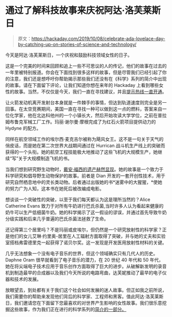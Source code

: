 # 通过了解科技故事来庆祝阿达·洛芙莱斯日

> 原文：<https://hackaday.com/2019/10/08/celebrate-ada-lovelace-day-by-catching-up-on-stories-of-science-and-technology/>

今天是阿达·洛芙莱斯日，一个庆祝和鼓励科技领域女性的日子。

这是一个完美的时间来回顾和追上一些不可思议的人的传记，他们的故事在过去的一年里被特别报道。你会在下面找到很多这样的故事，但是尽管我们已经引起了你的注意，我们还是想呼吁你帮助揭示那些我们还没有在《科学》系列的简介中出现的故事。请在下面留下评论，让我们知道你想在来年的 Hackaday 上看到哪些女性的故事。当然，不仅仅是今天，我们一直在寻找建议，并且[提示热线一直开通](https://hackaday.com/submit-a-tip/)。

让火箭发动机离开发射台本身就是一件棘手的事情，但达到轨道速度则完全是另一回事。在太空竞赛期间，美国一直在寻找一种可以做到这一点的燃料，答案来自一位化学家，他在北达科他州的一个小镇长大，然后开始攻读大学学位，之前在普拉姆布鲁克军械工厂工作。玛丽·谢尔曼·摩根完成了为红石火箭项目提供动力的 Hydyne 的配方。

同样在航空领域工作的埃尔西·麦克吉尔被称为飓风女王。这不是一句关于天气的俏皮话，而是她在第二次世界大战期间通过在 Hurrican 战斗机生产线上的突破而获得的一个头衔。她的航空工程技能极大地推动了这些飞机的大规模生产，她继续“写”关于大规模制造飞机的书。

当我们想到研究野生动物时，[戴安·福西的遗产赫然显现](https://hackaday.com/2019/09/03/dian-fossey-gorilla-girl/)。她的故事是一个致力于科学研究和倡导野生动物保护的故事。前者是 Dian 开发的一套开创性技术，用于研究自然栖息地中的灵长类动物。后者通过出版她的书*迷雾中的大猩猩，*使她的努力广为人知，这本书在她死后被改编成电影。

想谈谈一个突破性的突破，以至于我们每天都认为这是理所当然的？Alice Catherine Evans 致力于对所有牛奶进行巴氏杀菌,当时许多人认为看起来健康的奶牛可以生产低细菌牛奶。她的科学揭示了这一假设的谬误，并通过首先导致牛奶分级实践和后来几乎普遍的巴氏杀菌法拯救了生命。

还记得第三个居里吗？不是玛丽或皮埃尔，但仍然是一个研究放射性的科学家？正是他们的女儿艾琳·约里奥-居里在人工辐射方面取得了突破，并与她的丈夫和实验室搭档弗雷德里克一起获得了诺贝尔奖。这一发现是开发医用放射性材料的关键。

几乎无法想象一个没有电子音乐的世界，但这个领域确实只有几代人的历史。Daphne Oram 很早就看到了电子音乐的潜力，在 20 世纪 40 年代和 50 年代，她在将尖端电子技术应用于音乐创作方面取得了巨大的进步。从破解新发明的录音机到制造最早的合成器以及我们今天所说的电路弯曲，达芙妮推动了最早的电子仪器和技术的发展。

放眼望去，到处都有关于我们这个社会如何发展的迷人故事。但正如我之前所说，我们需要你的帮助来发现他们背后的科学家、工程师和黑客。值此阿达·洛芙莱斯日，我们邀请您在下面留下您最喜欢的对世界产生影响的女性故事。我们很乐意挖掘这些故事，作为我们正在进行的科学系列的[简介的一部分。](https://hackaday.com/category/biography/)